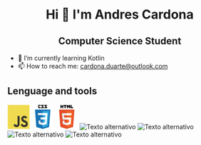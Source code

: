 # <center> Hi 👋 I'm Andres Cardona </center>

## <center> Computer Science Student  </center>

- 🌱 I’m currently learning Kotlin 
- 📫 How to reach me: [cardona.duarte@outlook.com](cardona.duarte@outlook.com)

## Lenguage and tools 

<img src="https://raw.githubusercontent.com/devicons/devicon/55609aa5bd817ff167afce0d965585c92040787a/icons/javascript/javascript-original.svg" alt="Texto alternativo" width="50" height="55">
<img src="https://raw.githubusercontent.com/devicons/devicon/master/icons/css3/css3-original-wordmark.svg" alt="Texto alternativo" width="50" height="55">
<img src="https://raw.githubusercontent.com/devicons/devicon/master/icons/html5/html5-original-wordmark.svg" alt="Texto alternativo" width="50" height="55">
<img src="https://cdn.jsdelivr.net/gh/devicons/devicon/icons/figma/figma-original.svg" alt="Texto alternativo" width="50" height="55">
<img src="https://cdn.jsdelivr.net/gh/devicons/devicon/icons/git/git-original.svg" alt="Texto alternativo" width="50" height="55">
<img src="https://cdn.jsdelivr.net/gh/devicons/devicon/icons/mongodb/mongodb-original-wordmark.svg" alt="Texto alternativo" width="50" height="55">
<img src="https://cdn.jsdelivr.net/gh/devicons/devicon/icons/mysql/mysql-plain-wordmark.svg" alt="Texto alternativo" width="50" height="55">



<!--
**acardo02/acardo02** is a ✨ _special_ ✨ repository because its `README.md` (this file) appears on your GitHub profile.

Here are some ideas to get you started:

- 🔭 I’m currently working on ...
- 👯 I’m looking to collaborate on ...
- 🤔 I’m looking for help with ...
- 💬 Ask me about ...
- 😄 Pronouns: ...
- ⚡ Fun fact: ...
-->

